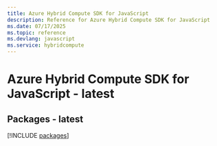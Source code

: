 ```yaml
---
title: Azure Hybrid Compute SDK for JavaScript
description: Reference for Azure Hybrid Compute SDK for JavaScript
ms.date: 07/17/2025
ms.topic: reference
ms.devlang: javascript
ms.service: hybridcompute
---
```

# Azure Hybrid Compute SDK for JavaScript - latest
## Packages - latest
[!INCLUDE [packages](hybrid-compute-index.md)]